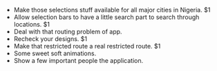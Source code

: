 - Make those selections stuff available for all major cities in Nigeria. $1
- Allow selection bars to have a little search part to search through locations. $1
- Deal with that routing problem of app.
- Recheck your designs. $1
- Make that restricted route a real restricted route. $1
- Some sweet soft animations. 
- Show a few important people the application.